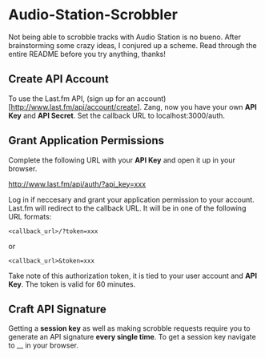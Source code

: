 # Audio-Station-Scrobbler

Not being able to scrobble tracks with Audio Station is no bueno. After brainstorming some crazy ideas, I conjured up a scheme. Read through the entire README before you try anything, thanks!

## Create API Account

To use the Last.fm API, (sign up for an account)[http://www.last.fm/api/account/create]. Zang, now you have your own **API Key** and **API Secret**. Set the callback URL to localhost:3000/auth.

## Grant Application Permissions

Complete the following URL with your **API Key** and open it up in your browser.

  http://www.last.fm/api/auth/?api_key=xxx

Log in if neccesary and grant your application permission to your account. Last.fm will redirect to the callback URL. It will be in one of the following URL formats:

    <callback_url>/?token=xxx

or

    <callback_url>&token=xxx

Take note of this authorization token, it is tied to your user account and **API Key**. The token is valid for 60 minutes.

## Craft API Signature

Getting a **session key** as well as making scrobble requests require you to generate an API signature **every single time**. To get a session key navigate to __ in your browser.



